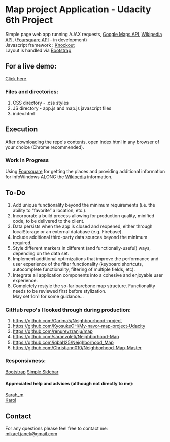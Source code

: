 # Map project Application - Udacity 6th Project
Simple page web app running AJAX requests, [Google Maps API](https://developers.google.com/maps/documentation/javascript/), [Wikipedia API](https://www.mediawiki.org/wiki/API:Main_page), ([Foursquare API](https://developer.foursquare.com/docs/) - in development)</br>
Javascript framework : [Knockout](http://knockoutjs.com/)</br>
Layout is handled via [Bootstrap](http://getbootstrap.com/)

## For a live demo:
[Click here](https://mikaeljan.github.io/Neighborhood-Map-Project/). 
### Files and directories:
1. CSS directory - .css styles
2. JS directory - app.js and map.js javascript files
3. index.html

## Execution
After downloading the repo's contents, open index.html in any browser of your choice (Chrome recommended).

### Work In Progress
Using [Foursquare](https://developer.foursquare.com/docs/) for getting the places and providing additional information for infoWindows ALONG the [Wikipedia](https://www.mediawiki.org/wiki/API:Main_page) information.

## To-Do
1. Add unique functionality beyond the minimum requirements (i.e. the ability to “favorite” a location, etc.).
2. Incorporate a build process allowing for production quality, minified code, to be delivered to the client.
3. Data persists when the app is closed and reopened, either through localStorage or an external database (e.g. Firebase).
4. Include additional third-party data sources beyond the minimum required.
5. Style different markers in different (and functionally-useful) ways, depending on the data set.
6. Implement additional optimizations that improve the performance and user experience of the filter functionality (keyboard shortcuts, autocomplete functionality, filtering of multiple fields, etc).
7. Integrate all application components into a cohesive and enjoyable user experience.
8. Completely restyle the so-far barebone map structure. Functionality needs to be
reviewed first before stylization.</br>
May set 1on1 for some guidance...

### GitHub repo's I looked through during production:
1. https://github.com/Garima5/Neighbourhood-project
2. https://github.com/KyosukeOH/My-navor-map-project-Udacity
3. https://github.com/renurevzranju/map
4. https://github.com/saranvoleti/Neighborhood-Map
5. https://github.com/iqbal125/Neighborhood_Map
6. https://github.com/Christianq010/Neighborhood-Map-Master


### Responsivness:
[Bootstrap](http://getbootstrap.com/)
[Simple Sidebar](https://blackrockdigital.github.io/startbootstrap-simple-sidebar/)
#### Appreciated help and advices (although not directly to me):</br>
[Sarah_m](https://discussions.udacity.com/u/sarah_m) </br>
[Karol](https://discussions.udacity.com/u/Karol)

## Contact
For any questions please feel free to contact me:<br />
mikael.janek@gmail.com
